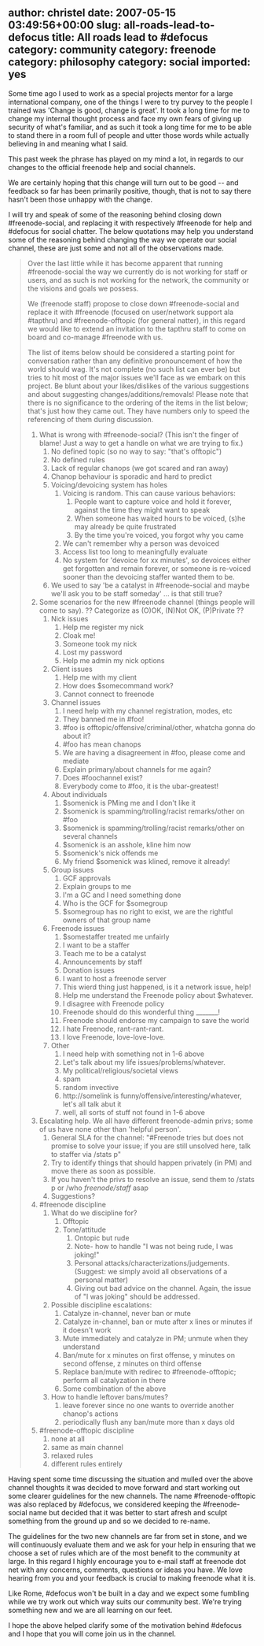 author: christel
date: 2007-05-15 03:49:56+00:00
slug: all-roads-lead-to-defocus
title: All roads lead to #defocus
category: community
category: freenode
category: philosophy
category: social
imported: yes
---
Some time ago I used to work as a special projects mentor for a large international company, one of the things I were to try purvey to the people I trained was 'Change is good, change is great'. It took a long time for me to change my internal thought process and face my own fears of giving up security of what's familiar, and as such it took a long time for me to be able to stand there in a room full of people and utter those words while actually believing in and meaning what I said.

This past week the phrase has played on my mind a lot, in regards to our changes to the official freenode help and social channels.

We are certainly hoping that this change will turn out to be good -- and feedback so far has been primarily positive, though, that is not to say there hasn't been those unhappy with the change.

I will try and speak of some of the reasoning behind closing down #freenode-social, and replacing it with respectively #freenode for help and #defocus for social chatter.  The below quotations may help you understand some of the reasoning behind changing the way we operate our social channel, these are just some and not all of the observations made.


> Over the last little while it has become apparent that running #freenode-social the way we currently do is not working for staff or users, and as such is not working for the network, the community or the visions and goals we possess.
>
> We (freenode staff) propose to close down #freenode-social and replace it with #freenode (focused on user/network support ala #tapthru) and #freenode-offtopic (for general natter), in this regard we would like to extend an invitation to the tapthru staff to come on board and co-manage #freenode with us.
>
> The list of items below should be considered a starting point for conversation rather than any definitive pronouncement of how the world should wag. It's not complete (no such list can ever be) but tries to hit most of the major issues we'll face as we embark on this project. Be blunt about your likes/dislikes of the various suggestions and about suggesting changes/additions/removals! Please note that there is no significance to the ordering of the items in the list below; that's just how they came out. They have numbers only to speed the referencing of them during discussion.
>
> 1. What is wrong with #freenode-social? (This isn't the finger of blame! Just a way to get a handle on what we are trying to fix.)
>    1. No defined topic (so no way to say: "that's offtopic")
>    2. No defined rules
>    3. Lack of regular chanops (we got scared and ran away)
>    4. Chanop behaviour is sporadic and hard to predict
>    5. Voicing/devoicing system has holes
>       1. Voicing is random. This can cause various behaviors:
>          1. People want to capture voice and hold it forever, against the time they might want to speak
>          2. When someone has waited hours to be voiced, (s)he may already be quite frustrated
>          3. By the time you're voiced, you forgot why you came
>       2. We can't remember why a person was devoiced
>       3. Access list too long to meaningfully evaluate
>       4. No system for 'devoice for xx minutes', so devoices either get forgotten and remain forever, or someone is re-voiced sooner than the devoicing staffer wanted them to be.
>    6. We used to say 'be a catalyst in #freenode-social and maybe we'll ask you to be staff someday' ... is that still true?
> 2. Some scenarios for the new #freenode channel (things people will come to say). ?? Categorize as (O)OK, (N)Not OK, (P)Private ??
>    1. Nick issues
>       1. Help me register my nick
>       2. Cloak me!
>       3. Someone took my nick
>       4. Lost my password
>       5. Help me admin my nick options
>    2. Client issues
>       1. Help me with my client
>       2. How does $somecommand work?
>       3. Cannot connect to freenode
>    3. Channel issues
>       1. I need help with my channel registration, modes, etc
>       2. They banned me in #foo!
>       3. \#foo is offtopic/offensive/criminal/other, whatcha gonna do about it?
>       4. \#foo has mean chanops
>       5. We are having a disagreement in #foo, please come and mediate
>       6. Explain primary/about channels for me again?
>       7. Does #foochannel exist?
>       8. Everybody come to #foo, it is the ubar-greatest!
>    4. About individuals
>       1. $somenick is PMing me and I don't like it
>       2. $somenick is spamming/trolling/racist remarks/other on #foo
>       3. $somenick is spamming/trolling/racist remarks/other on several channels
>       4. $somenick is an asshole, kline him now
>       5. $somenick's nick offends me
>       6. My friend $somenick was klined, remove it already!
>    5. Group issues
>       1. GCF approvals
>       2. Explain groups to me
>       3. I'm a GC and I need something done
>       4. Who is the GCF for $somegroup
>       5. $somegroup has no right to exist, we are the rightful owners of that group name
>    6. Freenode issues
>       1. $somestaffer treated me unfairly
>       2. I want to be a staffer
>       3. Teach me to be a catalyst
>       4. Announcements by staff
>       5. Donation issues
>       6. I want to host a freenode server
>       7. This wierd thing just happened, is it a network issue, help!
>       8. Help me understand the Freenode policy about $whatever.
>       9. I disagree with Freenode policy
>       10. Freenode should do this wonderful thing _______!
>       11. Freenode should endorse my campaign to save the world
>       12. I hate Freenode, rant-rant-rant.
>       13. I love Freenode, love-love-love.
>    7. Other
>       1. I need help with something not in 1-6 above
>       2. Let's talk about my life issues/problems/whatever.
>       3. My political/religious/societal views
>       4. spam
>       5. random invective
>       6. http://somelink is funny/offensive/interesting/whatever, let's all talk abut it
>       7. well, all sorts of stuff not found in 1-6 above
> 3. Escalating help. We all have different freenode-admin privs; some of us have none other than 'helpful person'.
>    1. General SLA for the channel: "#Freenode tries but does not promise to
>       solve your issue; if you are still unsolved here, talk to staffer via
>       /stats p"
>    2. Try to identify things that should happen privately (in PM) and move
>       there as soon as possible.
>    3. If you haven't the privs to resolve an issue, send them to /stats p or
>       /who *freenode/staff* asap
>    4. Suggestions?
> 4. \#freenode discipline
>    1. What do we discipline for?
>       1. Offtopic
>       2. Tone/attitude
>          1. Ontopic but rude
>          2. Note- how to handle "I was not being rude, I was joking!"
>          3. Personal attacks/characterizations/judgements. (Suggest: we simply avoid all observations of a personal matter)
>          4. Giving out bad advice on the channel. Again, the issue of "I was joking" should be addressed.
>    2. Possible discipline escalations:
>       1. Catalyze in-channel, never ban or mute
>       2. Catalyze in-channel, ban or mute after x lines or minutes if it doesn't work
>       3. Mute immediately and catalyze in PM; unmute when they understand
>       4. Ban/mute for x minutes on first offense, y minutes on second offense, z minutes on third offense
>       5. Replace ban/mute with redirec to #freenode-offtopic; perform all catalyzation in there
>       6. Some combination of the above
>    3. How to handle leftover bans/mutes?
>       1. leave forever since no one wants to override another chanop's actions
>       2. periodically flush any ban/mute more than x days old
> 5. \#freenode-offtopic discipline
>    1. none at all
>    2. same as main channel
>    3. relaxed rules
>    4. different rules entirely


Having spent some time discussing the situation and mulled over the above channel thoughts it was decided to move forward and start working out some clearer guidelines for the new channels. The name #freenode-offtopic was also replaced by #defocus, we considered keeping the #freenode-social name but decided that it was better to start afresh and sculpt something from the ground up and so we decided to re-name.

The guidelines for the two new channels are far from set in stone, and we will continuously evaluate them and we ask for your help in ensuring that we choose a set of rules which are of the most benefit to the community at large. In this regard I highly encourage you to e-mail staff at freenode dot net with any concerns, comments, questions or ideas you have. We love hearing from you and your feedback is crucial to making freenode what it is.

Like Rome, #defocus won't be built in a day and we expect some fumbling while we try work out which way suits our community best. We're trying something new and we are all learning on our feet.

I hope the above helped clarify some of the motivation behind #defocus and I hope that you will come join us in the channel.
